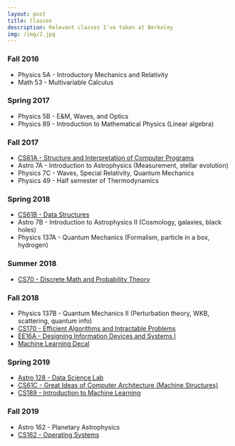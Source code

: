 ```yaml
---
layout: post
title: Classes
description: Relevant classes I've taken at Berkeley
img: /img/2.jpg
---
```


### Fall 2016
* Physics 5A - Introductory Mechanics and Relativity
* Math 53 - Multivariable Calculus

### Spring 2017
* Physics 5B - E&M, Waves, and Optics
* Physics 89 - Introduction to Mathematical Physics (Linear algebra)

### Fall 2017
* [CS61A - Structure and Interpretation of Computer Programs](http://inst.eecs.berkeley.edu/~cs61a/fa17/v)
* Astro 7A - Introduction to Astrophysics (Measurement, stellar evolution)
* Physics 7C - Waves, Special Relativity, Quantum Mechanics
* Physics 49 - Half semester of Thermodynamics

### Spring 2018
* [CS61B - Data Structures](https://sp18.datastructur.es/)
* Astro 7B - Introduction to Astrophysics II (Cosmology, galaxies, black holes)
* Physics 137A - Quantum Mechanics (Formalism, particle in a box, hydrogen)

### Summer 2018
* [CS70 - Discrete Math and Probability Theory](http://www.eecs70.org/)

### Fall 2018
* Physics 137B - Quantum Mechanics II (Perturbation theory, WKB, scattering, quantum info)
* [CS170 - Efficient Algorithms and Intractable Problems](https://inst.eecs.berkeley.edu/~cs170/fa18/)
* [EE16A - Designing Information Devices and Systems I](https://inst.eecs.berkeley.edu/~ee16a/fa18/)
* [Machine Learning Decal](https://github.com/mlberkeley/Machine-Learning-Decal-Fall-2018)

### Spring 2019
* [Astro 128 - Data Science Lab](https://github.com/ucb-datalab/course-materials)
* [CS61C - Great Ideas of Computer Architecture (Machine Structures)](https://inst.eecs.berkeley.edu/~cs61c/sp19/)
* [CS189 - Introduction to Machine Learning](https://people.eecs.berkeley.edu/~jrs/189/)

### Fall 2019
* Astro 162 - Planetary Astrophysics
* [CS162 - Operating Systems](https://cs162.eecs.berkeley.edu/)

